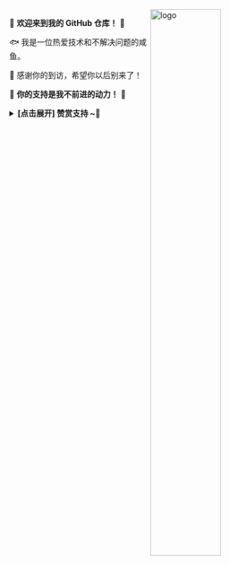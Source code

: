 <img src="https://github-readme-stats.vercel.app/api?username=flyingthecat&show_icons=true&theme=Default&locale=cn&hide=prs&rank_icon=github" alt="logo" align="right" width="50%" />

🤖 **欢迎来到我的 GitHub 仓库！** 🚀

🐟️ 我是一位热爱技术和不解决问题的咸鱼。

🎉 感谢你的到访，希望你以后别来了！
  
🎁 **你的支持是我不前进的动力！** 💖

<details><summary><strong> [点击展开] 赞赏支持 ~🧧</strong></summary>
  
*嘿嘿*
- **你瞅啥:** `瞅你咋地`

</details> 

